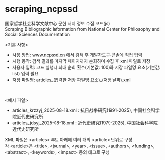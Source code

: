 # scraping_ncpssd
国家哲学社会科学文献中心 문헌 서지 정보 수집 코드(js)<br>
Scraping Bibliographic Information from National Center for Philosophy and Social Sciences Documentation<br>

\<기본 사항\>
- 사용 방법: www.ncpssd.cn 에서 검색 후 개발자도구-콘솔에 직접 입력<br>
- 시행 동작: 검색 결과를 마지막 페이지까지 순회하며 수집 후 xml 파일로 저장<br>
- 사용자 입력: 코드 실행시 최대 순회 횟수(기본값: 100)와 저장 파일명 요소(기본값: list) 입력 필요<br>
- 저장 파일명: articles_(입력한 저장 파일명 요소)_(저장 날짜).xml
<br>

\<예시 파일\>
- articles_krzzyj_2025-08-18.xml : 抗日战争研究(1991-2025), 中国社会科学院近代史研究所<br>
- articles_jdsyj_2025-08-18.xml : 近代史研究(1979-2025),  中国社会科学院近代史研究所

XML 파일은 \<articles\> 루트 아래에 여러 개의 \<article\> 단위로 구성.  
각 \<article\>은 \<title\>, \<journal\>, \<year\>, \<issue\>, \<authors\>, \<funding\>, \<abstract\>, \<keywords\>, \<impact\> 등의 태그로 구성.
